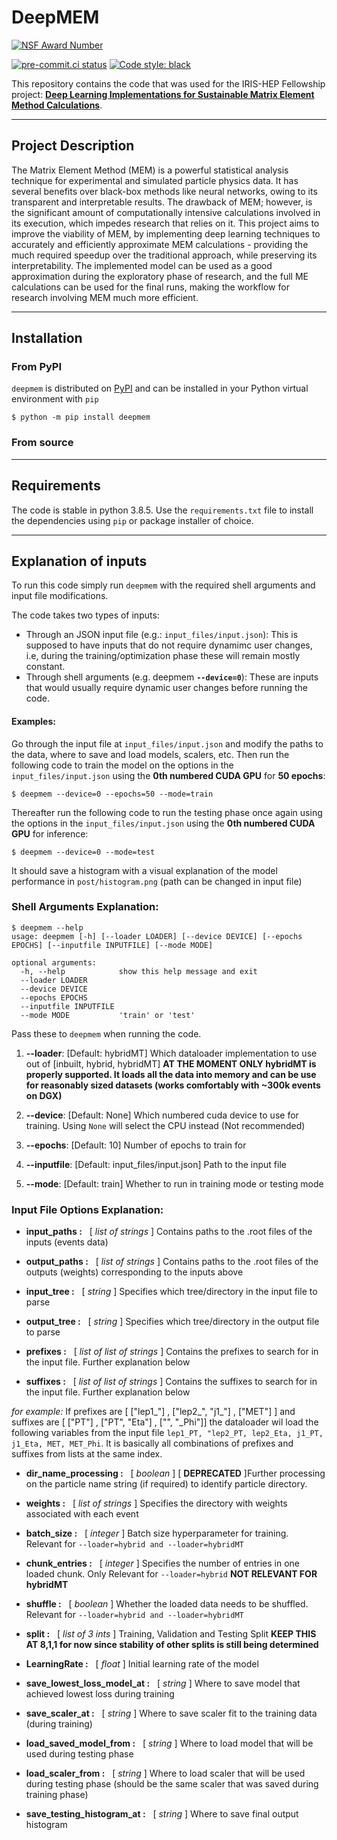 # DeepMEM
[![NSF Award Number](https://img.shields.io/badge/NSF-1836650-blue.svg)](https://nsf.gov/awardsearch/showAward?AWD_ID=1836650)

[![pre-commit.ci status](https://results.pre-commit.ci/badge/github/mihirkatare/DeepMEM/main.svg)](https://results.pre-commit.ci/latest/github/mihirkatare/DeepMEM/main)
[![Code style: black](https://img.shields.io/badge/code%20style-black-000000.svg)](https://github.com/psf/black)

This repository contains the code that was used for the IRIS-HEP Fellowship project: **[Deep Learning Implementations for Sustainable Matrix Element Method Calculations](https://iris-hep.org/fellows/mihirkatare.html)**.


---
## **Project Description**
The Matrix Element Method (MEM) is a powerful statistical analysis technique for experimental and simulated particle physics data. It has several benefits over black-box methods like neural networks, owing to its transparent and interpretable results. The drawback of MEM; however, is the significant amount of computationally intensive calculations involved in its execution, which impedes research that relies on it. This project aims to improve the viability of MEM, by implementing deep learning techniques to accurately and efficiently approximate MEM calculations - providing the much required speedup over the traditional approach, while preserving its interpretability. The implemented model can be used as a good approximation during the exploratory phase of research, and the full ME calculations can be used for the final runs, making the workflow for research involving MEM much more efficient.

---
## Installation

### From PyPI

`deepmem` is distributed on [PyPI](https://pypi.org/project/deepmem/) and can be installed in your Python virtual environment with `pip`

```console
$ python -m pip install deepmem
```

### From source

---
## **Requirements**
The code is stable in python 3.8.5. Use the `requirements.txt` file to install the dependencies using `pip` or package installer of choice.

---
## **Explanation of inputs**
To run this code simply run `deepmem` with the required shell arguments and input file modifications.


The code takes two types of inputs:
- Through an JSON input file (e.g.: `input_files/input.json`): This is supposed to have inputs that do not require dynamimc user changes, i.e, during the training/optimization phase these will remain mostly constant.
- Through shell arguments (e.g. deepmem **`--device=0`**): These are inputs that would usually require dynamic user changes before running the code.

#### **Examples**:
Go through the input file at `input_files/input.json` and modify the paths to the data, where to save and load models, scalers, etc.
Then run the following code to train the model on the options in the `input_files/input.json` using the **0th numbered CUDA GPU** for **50 epochs**:

```console
$ deepmem --device=0 --epochs=50 --mode=train
```
Thereafter run the following code to run the testing phase once again using the options in the `input_files/input.json` using the **0th numbered CUDA GPU** for inference:
```console
$ deepmem --device=0 --mode=test
```
It should save a histogram with a visual explanation of the model performance in `post/histogram.png` (path can be changed in input file)
### **Shell Arguments Explanation**:

```console
$ deepmem --help
usage: deepmem [-h] [--loader LOADER] [--device DEVICE] [--epochs EPOCHS] [--inputfile INPUTFILE] [--mode MODE]

optional arguments:
  -h, --help            show this help message and exit
  --loader LOADER
  --device DEVICE
  --epochs EPOCHS
  --inputfile INPUTFILE
  --mode MODE           'train' or 'test'
```

Pass these to `deepmem` when running the code.
1. **--loader**: [Default: hybridMT] Which dataloader implementation to use out of [inbuilt, hybrid, hybridMT]
**AT THE MOMENT ONLY hybridMT is properly supported. It loads all the data into memory and can be use for reasonably sized datasets (works comfortably with ~300k events on DGX)**

2. **--device**: [Default: None] Which numbered cuda device to use for training. Using `None` will select the CPU instead (Not recommended)

3. **--epochs**: [Default: 10] Number of epochs to train for

4. **--inputfile**: [Default: input_files/input.json] Path to the input file

5. **--mode**: [Default: train] Whether to run in training mode or testing mode

### **Input File Options Explanation**:
- **input_paths :** &nbsp; [ *list of strings* ] Contains paths to the .root files of the inputs (events data)

- **output_paths :** &nbsp; [ *list of strings* ] Contains paths to the .root files of the outputs (weights) corresponding to the inputs above

- **input_tree :** &nbsp; [ *string* ] Specifies which tree/directory in the input file to parse

- **output_tree :** &nbsp; [ *string* ] Specifies which tree/directory in the output file to parse

- **prefixes :** &nbsp; [ *list of list of strings* ] Contains the prefixes to search for in the input file. Further explanation below

- **suffixes :** &nbsp; [ *list of list of strings* ] Contains the suffixes to search for in the input file. Further explanation below

*for example:*
If prefixes are [ ["lep1_"] , ["lep2_", "j1_"] , ["MET"] ] and suffixes are [ ["PT"] , ["PT", "Eta"] , ["", "_Phi"]] the dataloader wil load the following variables from the input file `lep1_PT, "lep2_PT, lep2_Eta, j1_PT, j1_Eta, MET, MET_Phi`. It is basically all combinations of prefixes and suffixes from lists at the same index.
- **dir_name_processing :** &nbsp; [ *boolean* ] [ **DEPRECATED** ]Further processing on the particle name string (if required) to identify particle directory.

- **weights :** &nbsp; [ *list of strings* ] Specifies the directory with weights associated with each event

- **batch_size :** &nbsp; [ *integer* ] Batch size hyperparameter for training. Relevant for `--loader=hybrid and --loader=hybridMT`

- **chunk_entries :** &nbsp; [ *integer* ] Specifies the number of entries in one loaded chunk. Only Relevant for `--loader=hybrid` **NOT RELEVANT FOR hybridMT**

- **shuffle :** &nbsp; [ *boolean* ] Whether the loaded data needs to be shuffled. Relevant for `--loader=hybrid and --loader=hybridMT`

- **split :** &nbsp; [ *list of 3 ints* ] Training, Validation and Testing Split
**KEEP THIS AT 8,1,1 for now since stability of other splits is still being determined**

- **LearningRate :** &nbsp; [ *float* ] Initial learning rate of the model

- **save_lowest_loss_model_at :** &nbsp; [ *string* ] Where to save model that achieved lowest loss during training

- **save_scaler_at :** &nbsp; [ *string* ] Where to save scaler fit to the training data (during training)

- **load_saved_model_from :** &nbsp; [ *string* ] Where to load model that will be used during testing phase

- **load_scaler_from :** &nbsp; [ *string* ] Where to load scaler that will be used during testing phase (should be the same scaler that was saved during training phase)

- **save_testing_histogram_at :** &nbsp; [ *string* ] Where to save final output histogram
